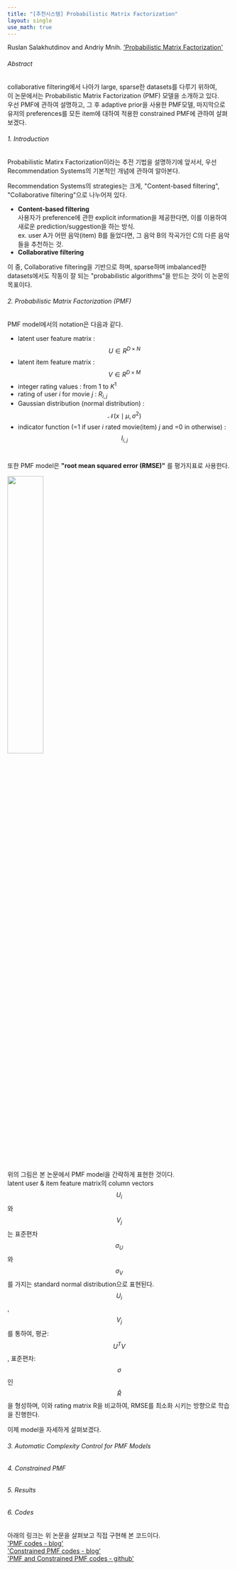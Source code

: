 ```yaml
---
title: "[추천시스템] Probabilistic Matrix Factorization"
layout: single
use_math: true
---
```


Ruslan Salakhutdinov and Andriy Mnih. ['Probabilistic Matrix Factorization'](https://papers.nips.cc/paper/2007/file/d7322ed717dedf1eb4e6e52a37ea7bcd-Paper.pdf)
<br>
###### Abstract
collaborative filtering에서 나아가 large, sparse한 datasets를 다루기 위하여,<br>
이 논문에서는 Probabilistic Matrix Factorization (PMF) 모델을 소개하고 있다.<br>
우선 PMF에 관하여 설명하고, 그 후 adaptive prior을 사용한 PMF모델, 마지막으로 유저의 preferences를 모든 item에 대하여 적용한 constrained PMF에 관하여 살펴보겠다.<br>

###### 1. Introduction
Probabilistic Matirx Factorization이라는 추전 기법을 설명하기에 앞서서, 우선 Recommendation Systems의 기본적인 개념에 관하여 알아본다.<br>

Recommendation Systems의 strategies는 크게, "Content-based filtering", "Collaborative filtering"으로 나누어져 있다.<br>

- **Content-based filtering**<br>
  사용자가 preference에 관한 explicit information을 제공한다면,
  이를 이용하여 새로운 prediction/suggestion을 하는 방식.<br>
  ex. user A가 어떤 음악(item) B를 들었다면, 그 음악 B의 작곡가인 C의 다른 음악들을 추천하는 것.<br>
- **Collaborative filtering**<br>

이 중, Collaborative filtering을 기반으로 하며, sparse하며 imbalanced한 datasets에서도 작동이 잘 되는 "probabilistic algorithms"을 만드는 것이 이 논문의 목표이다.<br>

###### 2. Probabilistic Matrix Factorization (PMF)
PMF model에서의 notation은 다음과 같다.<br>
- latent user feature matrix : $$ U \in R^{D \times N} $$
- latent item feature matrix : $$ V \in R^{D \times M} $$
- integer rating values : from 1 to $K^1$
- rating of user $i$ for movie $j$ : $R_{i,j}$<br>
- Gaussian distribution (normal distribution) : $$\mathcal{N}(x\mid\mu, \sigma^2)$$
- indicator function (=1 if user $i$ rated movie(item) $j$ and =0 in otherwise) : $$I_{i,j}$$ <br>

또한 PMF model은 **"root mean squared error (RMSE)"** 를 평가지표로 사용한다.<br>

<img src="https://user-images.githubusercontent.com/76777494/107918391-ec08f480-6fac-11eb-9562-11bd86457c77.png" width="40%"><br>
위의 그림은 본 논문에서 PMF model을 간략하게 표현한 것이다.<br>
latent user & item feature matrix의 column vectors $$U_i$$와 $$V_j$$는 표준편차 $$\sigma_U$$와 $$\sigma_V$$를 가지는 standard normal distribution으로 표현된다.<br>
$$U_i$$, $$V_j$$를 통하여, 평균: $$U^T V$$, 표준편차: $$\sigma$$인 $$\hat{R}$$을 형성하며, 이와 rating matrix R을 비교하여, RMSE를 최소화 시키는 방향으로 학습을 진행한다.<br>

이제 model을 자세하게 살펴보겠다.


###### 3. Automatic Complexity Control for PMF Models

###### 4. Constrained PMF

###### 5. Results

###### 6. Codes
아래의 링크는 위 논문을 살펴보고 직접 구현해 본 코드이다.<br>
['PMF codes - blog'](https://sein-kim.github.io/PMF/) <br>
['Constrained PMF codes - blog'](https://sein-kim.github.io/CPMF/) <br>
['PMF and Constrained PMF codes - github'](https://github.com/Sein-Kim/Recommender_Systems/tree/main/PMF) <br>
